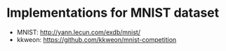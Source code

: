 # Implementations for MNIST dataset
* MNIST: http://yann.lecun.com/exdb/mnist/
* kkweon: https://github.com/kkweon/mnist-competition
